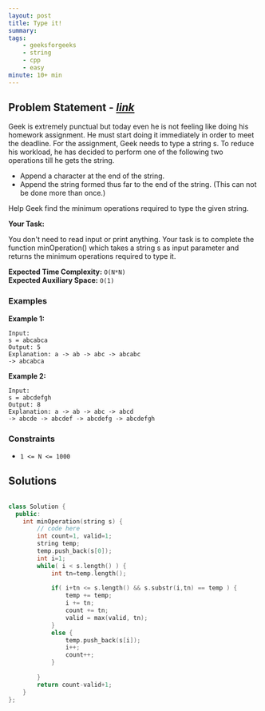```yaml
---
layout: post
title: Type it!                       
summary:
tags:
    - geeksforgeeks
    - string
    - cpp
    - easy
minute: 10+ min
---
```


## Problem Statement - [*link*](https://practice.geeksforgeeks.org/problems/95080eb9efbf7cc5cb4851ddf8d7946e3f212a49/1)  

Geek is extremely punctual but today even he is not feeling like doing his homework assignment. He must start doing it immediately in order to meet the deadline. For the assignment, Geek needs to type a string s.
To reduce his workload, he has decided to perform one of the following two operations till he gets the string.

+ Append a character at the end of the string.
+ Append the string formed thus far to the end of the string. (This can not be done more than once.)

Help Geek find the minimum operations required to type the given string.
 

**Your Task:** 

You don't need to read input or print anything. Your task is to complete the function minOperation() which takes a string s as input parameter and returns the minimum operations required to type it.


**Expected Time Complexity:** `O(N*N)`              
**Expected Auxiliary Space:** `O(1)` 



### Examples

**Example 1:**   
```
Input:
s = abcabca
Output: 5
Explanation: a -> ab -> abc -> abcabc 
-> abcabca
```

**Example 2:**   
```
Input:
s = abcdefgh
Output: 8
Explanation: a -> ab -> abc -> abcd 
-> abcde -> abcdef -> abcdefg -> abcdefgh
```

### Constraints

+ `1 <= N <= 1000`

## Solutions

```cpp

class Solution {
  public:
    int minOperation(string s) {
        // code here
        int count=1, valid=1;
        string temp;
        temp.push_back(s[0]);
        int i=1;
        while( i < s.length() ) {
            int tn=temp.length();
            
            if( i+tn <= s.length() && s.substr(i,tn) == temp ) {
                temp += temp;
                i += tn;
                count += tn;
                valid = max(valid, tn);
            }
            else {
                temp.push_back(s[i]);
                i++;
                count++;
            }
            
        }
        return count-valid+1;
    }
};

```

